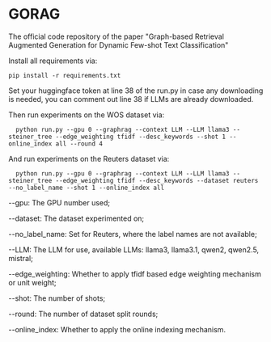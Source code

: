# GORAG
The official code repository of the paper "Graph-based Retrieval Augmented Generation for Dynamic Few-shot Text Classification"

Install all requirements via:

```
pip install -r requirements.txt
```

Set your huggingface token at line 38 of the run.py in case any downloading is needed, you can comment out line 38 if LLMs are already downloaded. 

Then run experiments on the WOS dataset via: 

```
  python run.py --gpu 0 --graphrag --context LLM --LLM llama3 --steiner_tree --edge_weighting tfidf --desc_keywords --shot 1 --online_index all --round 4
```

And run experiments on the Reuters dataset via:

```
  python run.py --gpu 0 --graphrag --context LLM --LLM llama3 --steiner_tree --edge_weighting tfidf --desc_keywords --dataset reuters --no_label_name --shot 1 --online_index all
```

--gpu: The GPU number used;

--dataset: The dataset experimented on;

--no_label_name: Set for Reuters, where the label names are not available;

--LLM: The LLM for use, available LLMs: llama3, llama3.1, qwen2, qwen2.5, mistral;

--edge_weighting: Whether to apply tfidf based edge weighting mechanism or unit weight;

--shot: The number of shots;

--round: The number of dataset split rounds;

--online_index: Whether to apply the online indexing mechanism.

